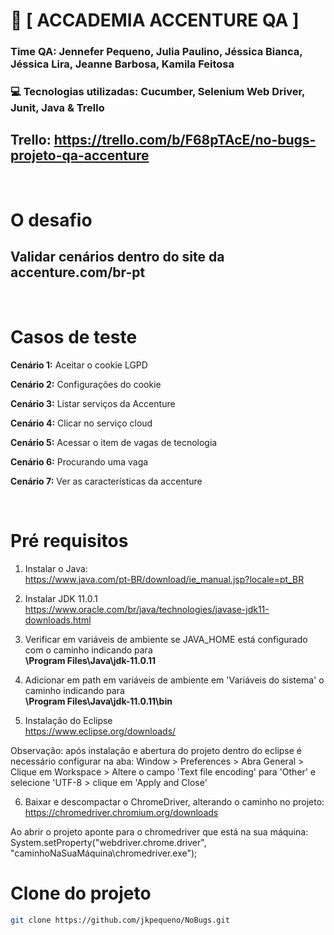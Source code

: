 <h1>🚀 [   ACCADEMIA ACCENTURE QA   ] </h1>

### Time QA: Jennefer Pequeno, Julia Paulino, Jéssica Bianca, Jéssica Lira, Jeanne Barbosa, Kamila Feitosa</h2>

###  💻 Tecnologias utilizadas: Cucumber, Selenium Web Driver, Junit, Java & Trello

## Trello: https://trello.com/b/F68pTAcE/no-bugs-projeto-qa-accenture

<br>

# O desafio
## Validar cenários dentro do site da accenture.com/br-pt

<br>

# Casos de teste

**Cenário 1:** Aceitar o cookie LGPD<br>
 
**Cenário 2:** Configurações do cookie<br>

**Cenário 3:** Listar serviços da Accenture<br>

**Cenário 4:** Clicar no serviço cloud<br>

**Cenário 5:** Acessar o item de vagas de tecnologia<br>

**Cenário 6:** Procurando uma vaga <br>

**Cenário 7:** Ver as características da accenture<br>

<br>

# Pré requisitos

1. Instalar o Java: <br>
https://www.java.com/pt-BR/download/ie_manual.jsp?locale=pt_BR

2. Instalar JDK 11.0.1<br>
https://www.oracle.com/br/java/technologies/javase-jdk11-downloads.html

3. Verificar em variáveis de ambiente se  JAVA_HOME está configurado com o caminho indicando para<br> 
<b>\Program Files\Java\jdk-11.0.11</b>

4. Adicionar em path em variáveis de ambiente em 'Variáveis do sistema' o caminho indicando para<br>
<b>\Program Files\Java\jdk-11.0.11\bin </b>

5. Instalação do Eclipse<br>
https://www.eclipse.org/downloads/<br>

Observação: após instalação e abertura do projeto dentro do eclipse é necessário configurar na aba: Window > Preferences > Abra General > Clique em Workspace > Altere o campo 'Text file encoding' para 'Other' e selecione 'UTF-8 > clique em 'Apply and Close'

6. Baixar e descompactar o ChromeDriver, alterando o caminho no projeto:<br>
https://chromedriver.chromium.org/downloads<br>

Ao abrir o projeto aponte para o chromedriver que está na sua máquina: <br> 
System.setProperty("webdriver.chrome.driver", "caminhoNaSuaMáquina\chromedriver.exe");
<br>

# Clone do projeto

```bash
git clone https://github.com/jkpequeno/NoBugs.git
 ```





